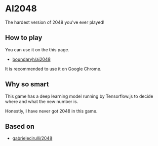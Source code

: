 # AI2048
The hardest version of 2048 you've ever played!

## How to play

You can use it on the this page. 
* [boundaryh/ai2048](https://boundaryh.github.io/ai2048/index.html)

It is recommended to use it on Google Chrome.

## Why so smart
This game has a deep learning model running by Tensorflow.js to decide where and what the new number is. 

Honestly, I have never got 2048 in this game.


## Based on 

- [gabrielecirulli/2048](https://github.com/gabrielecirulli/2048)

